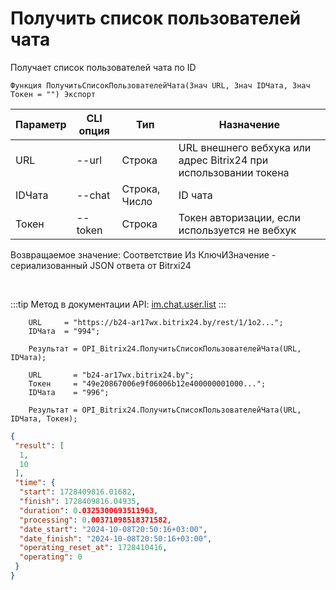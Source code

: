 ﻿---
sidebar_position: 2
---

# Получить список пользователей чата
 Получает список пользователей чата по ID



`Функция ПолучитьСписокПользователейЧата(Знач URL, Знач IDЧата, Знач Токен = "") Экспорт`

  | Параметр | CLI опция | Тип | Назначение |
  |-|-|-|-|
  | URL | --url | Строка | URL внешнего вебхука или адрес Bitrix24 при использовании токена |
  | IDЧата | --chat | Строка, Число | ID чата |
  | Токен | --token | Строка | Токен авторизации, если используется не вебхук |

  
  Возвращаемое значение:   Соответствие Из КлючИЗначение - сериализованный JSON ответа от Bitrxi24

<br/>

:::tip
Метод в документации API: [im.chat.user.list](https://dev.1c-bitrix.ru/learning/course/?COURSE_ID=93&LESSON_ID=12095)
:::
<br/>


```bsl title="Пример кода"
    URL     = "https://b24-ar17wx.bitrix24.by/rest/1/1o2...";
    IDЧата  = "994";

    Результат = OPI_Bitrix24.ПолучитьСписокПользователейЧата(URL, IDЧата);

    URL       = "b24-ar17wx.bitrix24.by";
    Токен     = "49e20867006e9f06006b12e400000001000...";
    IDЧата    = "996";

    Результат = OPI_Bitrix24.ПолучитьСписокПользователейЧата(URL, IDЧата, Токен);
```
    



```json title="Результат"
{
 "result": [
  1,
  10
 ],
 "time": {
  "start": 1728409816.01682,
  "finish": 1728409816.04935,
  "duration": 0.0325300693511963,
  "processing": 0.00371098518371582,
  "date_start": "2024-10-08T20:50:16+03:00",
  "date_finish": "2024-10-08T20:50:16+03:00",
  "operating_reset_at": 1728410416,
  "operating": 0
 }
}
```
